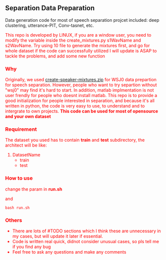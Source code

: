 ## Separation Data Preparation

Data generation code for most of speech separation projcet included: deep clustering, utterance-PIT, Conv-tasnet, etc. 

<font color='red'> This repo is developed by LINUX, if you are a window user, you need to modify the variable inside the create_mixtures.py  s1WavName and s2WavName. Try using 10 file to generate the mixtures first, and go for whole dataset if the code can successfully utilized
 I will update is ASAP to tackle the problems, and add some new function  </front>



### Why
Originally, we used [create-speaker-mixtures.zip](http://www.merl.com/demos/deep-clustering/create-speaker-mixtures.zip) for WSJ0 data prepartion for speech separation. However, people who want to try separtion without "wsj0" may find it's hard to start. In addition, matlab implmentation is not user frendly for people who doesnt install matlab. This repo is to provide a good initialization for people interested in separation, and because it's all written in python, the code is very easy to use, to understand and to intergrate to own projects. **This code can be used for most of opensource and your own dataset**

### Requirement
The dataset you used has to contain **train** and **test** subdirectory, the architect will be like:

1. DatasetName
	- train
	- test

### How to use
change the param in **run.sh**

and 

```
bash run.sh
```

### Others
- There are lots of #TODO sections which I think these are unnecessary in my cases, but will update it later if essential.
- Code is written real quick, didnot consider unusual cases, so pls tell me if you find any bug
- Feel free to ask any questions and make any comments


